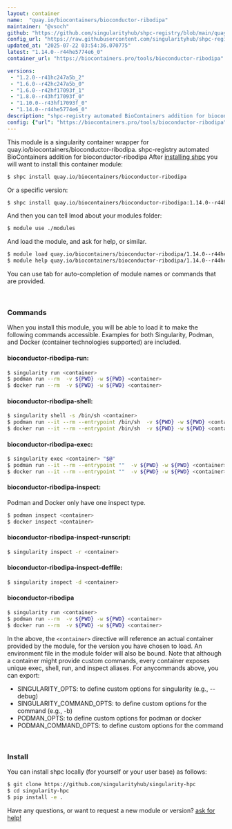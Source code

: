 ```yaml
---
layout: container
name:  "quay.io/biocontainers/bioconductor-ribodipa"
maintainer: "@vsoch"
github: "https://github.com/singularityhub/shpc-registry/blob/main/quay.io/biocontainers/bioconductor-ribodipa/container.yaml"
config_url: "https://raw.githubusercontent.com/singularityhub/shpc-registry/main/quay.io/biocontainers/bioconductor-ribodipa/container.yaml"
updated_at: "2025-07-22 03:54:36.070775"
latest: "1.14.0--r44he5774e6_0"
container_url: "https://biocontainers.pro/tools/bioconductor-ribodipa"

versions:
 - "1.2.0--r41hc247a5b_2"
 - "1.6.0--r42hc247a5b_0"
 - "1.6.0--r42hf17093f_1"
 - "1.8.0--r43hf17093f_0"
 - "1.10.0--r43hf17093f_0"
 - "1.14.0--r44he5774e6_0"
description: "shpc-registry automated BioContainers addition for bioconductor-ribodipa"
config: {"url": "https://biocontainers.pro/tools/bioconductor-ribodipa", "maintainer": "@vsoch", "description": "shpc-registry automated BioContainers addition for bioconductor-ribodipa", "latest": {"1.14.0--r44he5774e6_0": "sha256:2984bf7e5c7e8183b0a9d8fbea04caf106030ce6d43043d60ad0041d8834b5f8"}, "tags": {"1.2.0--r41hc247a5b_2": "sha256:165d551835b06dec6baabe560bcbd092b04f0384d138a63853223d69f3ecaaa8", "1.6.0--r42hc247a5b_0": "sha256:3bf82f01877158227c8e0ba801eb0e5d4f11a855d8296b1418d300c39f8f7696", "1.6.0--r42hf17093f_1": "sha256:ebf6f42ac8f634438caf65aaab59e6ff85426e3d7a66c3ee99d255e9891e8fd2", "1.8.0--r43hf17093f_0": "sha256:b7add84ee9c8014cdedcf1f0bc166223a84fac6f5f04ae9b8a1ed3d25fa96fa1", "1.10.0--r43hf17093f_0": "sha256:c1fbbcb6f556a016ec96e83f936f7f18bc6dfe95fab85f9a86ecdbafcebf83a3", "1.14.0--r44he5774e6_0": "sha256:2984bf7e5c7e8183b0a9d8fbea04caf106030ce6d43043d60ad0041d8834b5f8"}, "docker": "quay.io/biocontainers/bioconductor-ribodipa"}
---
```


This module is a singularity container wrapper for quay.io/biocontainers/bioconductor-ribodipa.
shpc-registry automated BioContainers addition for bioconductor-ribodipa
After [installing shpc](#install) you will want to install this container module:


```bash
$ shpc install quay.io/biocontainers/bioconductor-ribodipa
```

Or a specific version:

```bash
$ shpc install quay.io/biocontainers/bioconductor-ribodipa:1.14.0--r44he5774e6_0
```

And then you can tell lmod about your modules folder:

```bash
$ module use ./modules
```

And load the module, and ask for help, or similar.

```bash
$ module load quay.io/biocontainers/bioconductor-ribodipa/1.14.0--r44he5774e6_0
$ module help quay.io/biocontainers/bioconductor-ribodipa/1.14.0--r44he5774e6_0
```

You can use tab for auto-completion of module names or commands that are provided.

<br>

### Commands

When you install this module, you will be able to load it to make the following commands accessible.
Examples for both Singularity, Podman, and Docker (container technologies supported) are included.

#### bioconductor-ribodipa-run:

```bash
$ singularity run <container>
$ podman run --rm  -v ${PWD} -w ${PWD} <container>
$ docker run --rm  -v ${PWD} -w ${PWD} <container>
```

#### bioconductor-ribodipa-shell:

```bash
$ singularity shell -s /bin/sh <container>
$ podman run --it --rm --entrypoint /bin/sh  -v ${PWD} -w ${PWD} <container>
$ docker run --it --rm --entrypoint /bin/sh  -v ${PWD} -w ${PWD} <container>
```

#### bioconductor-ribodipa-exec:

```bash
$ singularity exec <container> "$@"
$ podman run --it --rm --entrypoint ""  -v ${PWD} -w ${PWD} <container> "$@"
$ docker run --it --rm --entrypoint ""  -v ${PWD} -w ${PWD} <container> "$@"
```

#### bioconductor-ribodipa-inspect:

Podman and Docker only have one inspect type.

```bash
$ podman inspect <container>
$ docker inspect <container>
```

#### bioconductor-ribodipa-inspect-runscript:

```bash
$ singularity inspect -r <container>
```

#### bioconductor-ribodipa-inspect-deffile:

```bash
$ singularity inspect -d <container>
```



#### bioconductor-ribodipa

```bash
$ singularity run <container>
$ podman run --rm  -v ${PWD} -w ${PWD} <container>
$ docker run --rm  -v ${PWD} -w ${PWD} <container>
```


In the above, the `<container>` directive will reference an actual container provided
by the module, for the version you have chosen to load. An environment file in the
module folder will also be bound. Note that although a container
might provide custom commands, every container exposes unique exec, shell, run, and
inspect aliases. For anycommands above, you can export:

 - SINGULARITY_OPTS: to define custom options for singularity (e.g., --debug)
 - SINGULARITY_COMMAND_OPTS: to define custom options for the command (e.g., -b)
 - PODMAN_OPTS: to define custom options for podman or docker
 - PODMAN_COMMAND_OPTS: to define custom options for the command

<br>

### Install

You can install shpc locally (for yourself or your user base) as follows:

```bash
$ git clone https://github.com/singularityhub/singularity-hpc
$ cd singularity-hpc
$ pip install -e .
```

Have any questions, or want to request a new module or version? [ask for help!](https://github.com/singularityhub/singularity-hpc/issues)